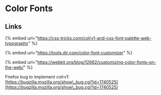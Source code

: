 # Color Fonts

## Links

{% embed url="https://css-tricks.com/colrv1-and-css-font-palette-web-typography" %}

{% embed url="https://tools.djr.com/color-font-customizer" %}

{% embed url="https://webkit.org/blog/12662/customizing-color-fonts-on-the-web/" %}

Firefox bug to implement colrv1: [https://bugzilla.mozilla.org/show\_bug.cgi?id=1740525](https://bugzilla.mozilla.org/show\_bug.cgi?id=1740525)

